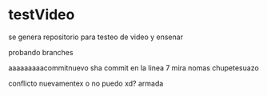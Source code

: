 # testVideo
se genera repositorio para testeo de video y ensenar

probando branches


aaaaaaaaacommitnuevo
sha commit en la linea 7 mira nomas chupetesuazo

conflicto nuevamentex
o no puedo xd? armada